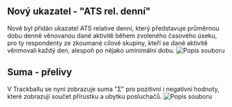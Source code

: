﻿---
categories: [kiwi]
layout: kiwi
---
## Nový ukazatel - "ATS rel. denní"
Nově byl přidán ukazatel ATS relative denní, který představuje průměrnou dobu denně věnovanou dané aktivitě během zvoleného časového úseku, 
pro ty respondenty ze zkoumané cílové skupiny, kteří se dané aktivitě věnmovali každý den, alespoň po nějako uminimální dobu.
![Popis souboru]({{site.url}}/data/ATSrel_denni.jpg "Popis souboru")

## Suma - přelivy
V Trackballu se nyní zobrazuje suma "Ʃ" pro pozitivní i negativní hodnoty, které zobrazují součet přírustku a ubytku posluchačů.
![Popis souboru]({{site.url}}/data/Suma.jpg "Popis souboru")
